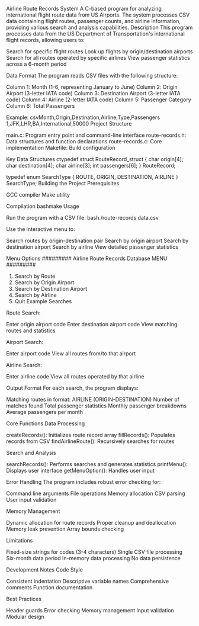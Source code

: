 Airline Route Records System
A C-based program for analyzing international flight route data from US Airports. The system processes CSV data containing flight routes, passenger counts, and airline information, providing various search and analysis capabilities.
Description
This program processes data from the US Department of Transportation's international flight records, allowing users to:

Search for specific flight routes
Look up flights by origin/destination airports
Search for all routes operated by specific airlines
View passenger statistics across a 6-month period

Data Format
The program reads CSV files with the following structure:

Column 1: Month (1-6, representing January to June)
Column 2: Origin Airport (3-letter IATA code)
Column 3: Destination Airport (3-letter IATA code)
Column 4: Airline (2-letter IATA code)
Column 5: Passenger Category
Column 6: Total Passengers

Example:
csvMonth,Origin,Destination,Airline,Type,Passengers
1,JFK,LHR,BA,International,50000
Project Structure

main.c: Program entry point and command-line interface
route-records.h: Data structures and function declarations
route-records.c: Core implementation
Makefile: Build configuration

Key Data Structures
ctypedef struct RouteRecord_struct {
    char origin[4];
    char destination[4];
    char airline[3];
    int passengers[6];
} RouteRecord;

typedef enum SearchType {
    ROUTE,
    ORIGIN,
    DESTINATION,
    AIRLINE
} SearchType;
Building the Project
Prerequisites

GCC compiler
Make utility

Compilation
bashmake
Usage

Run the program with a CSV file:
bash./route-records data.csv

Use the interactive menu to:

Search routes by origin-destination pair
Search by origin airport
Search by destination airport
Search by airline
View detailed passenger statistics



Menu Options
######### Airline Route Records Database MENU #########
1. Search by Route
2. Search by Origin Airport
3. Search by Destination Airport
4. Search by Airline
5. Quit
Example Searches

Route Search:

Enter origin airport code
Enter destination airport code
View matching routes and statistics


Airport Search:

Enter airport code
View all routes from/to that airport


Airline Search:

Enter airline code
View all routes operated by that airline



Output Format
For each search, the program displays:

Matching routes in format: AIRLINE (ORIGIN-DESTINATION)
Number of matches found
Total passenger statistics
Monthly passenger breakdowns
Average passengers per month

Core Functions
Data Processing

createRecords(): Initializes route record array
fillRecords(): Populates records from CSV
findAirlineRoute(): Recursively searches for routes

Search and Analysis

searchRecords(): Performs searches and generates statistics
printMenu(): Displays user interface
getMenuOption(): Handles user input

Error Handling
The program includes robust error checking for:

Command line arguments
File operations
Memory allocation
CSV parsing
User input validation

Memory Management

Dynamic allocation for route records
Proper cleanup and deallocation
Memory leak prevention
Array bounds checking

Limitations

Fixed-size strings for codes (3-4 characters)
Single CSV file processing
Six-month data period
In-memory data processing
No data persistence

Development Notes
Code Style

Consistent indentation
Descriptive variable names
Comprehensive comments
Function documentation

Best Practices

Header guards
Error checking
Memory management
Input validation
Modular design
